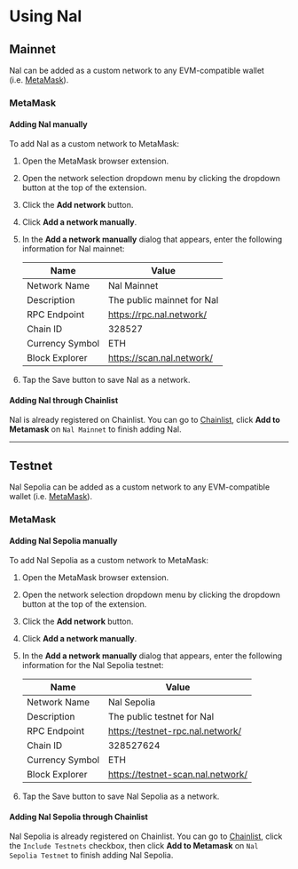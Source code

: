 # Using Nal

## Mainnet

Nal can be added as a custom network to any EVM-compatible wallet (i.e. [MetaMask](https://chrome.google.com/webstore/detail/metamask/nkbihfbeogaeaoehlefnkodbefgpgknn)).

### MetaMask[](https://docs.base.org/docs/using-base#metamask)

#### Adding Nal manually

To add Nal as a custom network to MetaMask:

1. Open the MetaMask browser extension.
2. Open the network selection dropdown menu by clicking the dropdown button at the top of the extension.
3. Click the **Add network** button.
4. Click **Add a network manually**.
5. In the **Add a network manually** dialog that appears, enter the following information for Nal mainnet:
    
    
    | Name | Value |
    | --- | --- |
    | Network Name | Nal Mainnet |
    | Description | The public mainnet for Nal |
    | RPC Endpoint | https://rpc.nal.network/ |
    | Chain ID | 328527 |
    | Currency Symbol | ETH |
    | Block Explorer | https://scan.nal.network/ |
6. Tap the Save button to save Nal as a network.

#### Adding Nal through Chainlist

Nal is already registered on Chainlist. You can go to [Chainlist](https://chainlist.org/?search=Nal+Mainnet), click **Add to Metamask** on `Nal Mainnet` to finish adding Nal.

---

## Testnet[](https://docs.base.org/docs/using-base#testnet)

Nal Sepolia can be added as a custom network to any EVM-compatible wallet (i.e. [MetaMask](https://chrome.google.com/webstore/detail/metamask/nkbihfbeogaeaoehlefnkodbefgpgknn)).

### MetaMask[](https://docs.base.org/docs/using-base#metamask-1)

#### Adding Nal Sepolia manually

To add Nal Sepolia as a custom network to MetaMask:

1. Open the MetaMask browser extension.
2. Open the network selection dropdown menu by clicking the dropdown button at the top of the extension.
3. Click the **Add network** button.
4. Click **Add a network manually**.
5. In the **Add a network manually** dialog that appears, enter the following information for the Nal Sepolia testnet:
    
    
    | Name | Value |
    | --- | --- |
    | Network Name | Nal Sepolia |
    | Description | The public testnet for Nal |
    | RPC Endpoint | https://testnet-rpc.nal.network/ |
    | Chain ID | 328527624 |
    | Currency Symbol | ETH |
    | Block Explorer | https://testnet-scan.nal.network/ |
6. Tap the Save button to save Nal Sepolia as a network.

#### Adding Nal Sepolia through Chainlist

Nal Sepolia is already registered on Chainlist. You can go to [Chainlist](https://chainlist.org/?search=Nal+Sepolia+Testnet), click the `Include Testnets` checkbox, then click **Add to Metamask** on `Nal Sepolia Testnet` to finish adding Nal Sepolia.